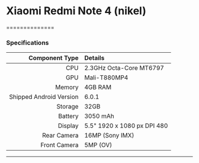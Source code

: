 # Xiaomi Redmi Note 4 (nikel)
==============


### Specifications

Component Type | Details
-------:|:-------------------------
CPU     | 2.3GHz Octa-Core MT6797
GPU     | Mali-T880MP4
Memory  | 4GB RAM
Shipped Android Version | 6.0.1
Storage | 32GB
Battery | 3050 mAh
Display | 5.5" 1920 x 1080 px DPI 480
Rear Camera | 16MP (Sony IMX)
Front Camera | 5MP (OV)

---

